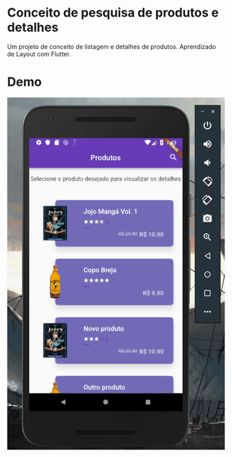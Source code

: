 # Conceito de pesquisa de produtos e detalhes

Um projeto de conceito de listagem e detalhes de produtos. Aprendizado de Layout com Flutter.

# Demo

![Demo](demo.gif)